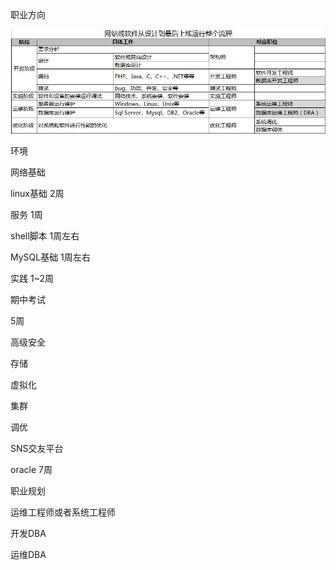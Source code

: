 职业方向

![file://C:\Users\kogya\AppData\Local\Temp\ct_tmp/1.png](clip_image001.png)

 

环境

网络基础

linux基础 2周

服务 1周

shell脚本 1周左右

MySQL基础 1周左右

实践 1~2周

期中考试

 

5周

高级安全 

存储

虚拟化

集群

调优

SNS交友平台

 

oracle 7周

 

 

职业规划

运维工程师或者系统工程师

开发DBA

运维DBA